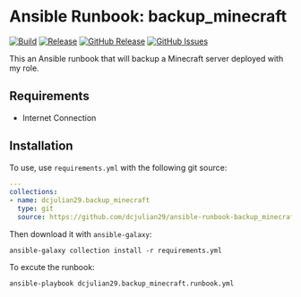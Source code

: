 # Ansible Runbook: backup_minecraft

[![Build](https://github.com/dcjulian29/ansible-runbook-backup_minecraft/actions/workflows/build.yml/badge.svg)](https://github.com/dcjulian29/ansible-runbook-backup_minecraft/actions/workflows/build.yml) [![Release](https://github.com/dcjulian29/ansible-runbook-backup_minecraft/actions/workflows/release.yml/badge.svg)](https://github.com/dcjulian29/ansible-runbook-backup_minecraft/actions/workflows/release.yml) [![GitHub Release](https://img.shields.io/github/v/release/dcjulian29/ansible-runbook-backup_minecraft)](https://github.com/dcjulian29/ansible-runbook-backup_minecraft/releases) [![GitHub Issues](https://img.shields.io/github/issues-raw/dcjulian29/ansible-runbook-backup_minecraft.svg)](https://github.com/dcjulian29/ansible-runbook-backup_minecraft/issues)

This an Ansible runbook that will backup a Minecraft server deployed with my role.

## Requirements

- Internet Connection

## Installation

To use, use `requirements.yml` with the following git source:

```yaml
---
collections:
- name: dcjulian29.backup_minecraft
  type: git
  source: https://github.com/dcjulian29/ansible-runbook-backup_minecraft.git
  ```

Then download it with `ansible-galaxy`:

```shell
ansible-galaxy collection install -r requirements.yml
```

To excute the runbook:

```shell
ansible-playbook dcjulian29.backup_minecraft.runbook.yml
```
